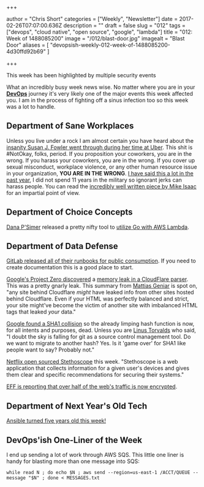 +++

author = "Chris Short"
categories = ["Weekly", "Newsletter"]
date = 2017-02-26T07:07:00.636Z
description = ""
draft = false
slug = "012"
tags = ["devops", "cloud native", "open source", "google", "lambda"]
title = "012: Week of 1488085200"
image = "/012/blast-door.jpg"
imagealt = "Blast Door"
aliases = [
    "devopsish-weekly-012-week-of-1488085200-4d30ffd92b69"
]

+++

This week has been highlighted by multiple security events

What an incredibly busy week news wise. No matter where you are in your [**DevOps**](https://devopsish.com/) journey it's very likely one of the major events this week affected you. I am in the process of fighting off a sinus infection too so this week was a lot to handle.

## Department of Sane Workplaces

Unless you live under a rock I am almost certain you have heard about the [insanity Susan J. Fowler went through during her time at Uber](https://www.susanjfowler.com/blog/2017/2/19/reflecting-on-one-very-strange-year-at-uber). This shit is #NotOkay, folks, period. If you proposition your coworkers, you are in the wrong. If you harass your coworkers, you are in the wrong. If you cover up sexual misconduct, workplace violence, or any other human resource issue in your organization, **YOU ARE IN THE WRONG**. [I have said this a lot in the past year](https://chrisshort.net/what-the-military-taught-me-about-devops/), I did not spend 11 years in the military so ignorant jerks can harass people. You can read the [incredibly well written piece by Mike Isaac](https://www.nytimes.com/2017/02/22/technology/uber-workplace-culture.html) for an impartial point of view.

## Department of Choice Concepts

[Dana P'Simer](https://github.com/danapsimer) released a pretty nifty tool to [utilize Go with AWS Lambda](https://github.com/danapsimer/aws-api-to-lambda-shim).

## Department of Data Defense

[GitLab released all of their runbooks for public consumption](https://gitlab.com/gitlab-com/runbooks). If you need to create documentation this is a good place to start.

[Google's Project Zero discovered](https://bugs.chromium.org/p/project-zero/issues/detail?id=1139) a [memory leak in a CloudFlare parser](https://blog.cloudflare.com/incident-report-on-memory-leak-caused-by-cloudflare-parser-bug/). This was a pretty gnarly leak. This summary from [Mattias Geniar](https://ma.ttias.be/cloudbleed-cloudflare-reverse-proxies-dumping-uninitialized-memory/) is spot on, "any site behind Cloudflare *might* have leaked info from other sites hosted behind Cloudflare. Even if your HTML was perfectly balanced and strict, your site might've become the victim of another site with imbalanced HTML tags that leaked *your* data."

[Google found a SHA1 collision](https://security.googleblog.com/2017/02/announcing-first-sha1-collision.html) so the already limping hash function is now, for all intents and purposes, dead. Unless you are [Linus Torvalds](https://public-inbox.org/git/CA+55aFxJGDpJXqpcoPnwvzcn_fB-zaggj=w7P2At-TOt4buOqw@mail.gmail.com/) who said, "I doubt the sky is falling for git as a source control management tool. Do we want to migrate to another hash? Yes. Is it 'game over' for SHA1 like people want to say? Probably not."

[Netflix open sourced Stethoscope](http://techblog.netflix.com/2017/02/introducing-netflix-stethoscope.html) this week. "Stethoscope is a web application that collects information for a given user's devices and gives them clear and specific recommendations for securing their systems."

[EFF is reporting that over half of the web's traffic is now encrypted](https://techcrunch.com/2017/02/22/eff-half-the-web-is-now-encrypted/).

## Department of Next Year's Old Tech

[Ansible turned five years old this week!](https://www.ansible.com/blog/happy-birthday-ansible)

## DevOps'ish One-Liner of the Week

I end up sending a lot of work through AWS SQS. This little one liner is handy for blasting more than one message into SQS:

    while read N ; do echo $N ; aws send --region=us-east-1 /ACCT/QUEUE --message "$N" ; done < MESSAGES.txt
